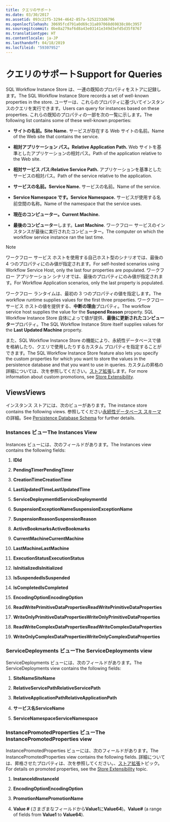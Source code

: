 ```yaml
---
title: クエリのサポート
ms.date: 03/30/2017
ms.assetid: 093c22f5-3294-4642-857a-5252233d6796
ms.openlocfilehash: 30695fcd791a0d69c31a897068d69838c80c3957
ms.sourcegitcommit: 0be8a279af6d8a43e03141e349d3efd5d35f8767
ms.translationtype: HT
ms.contentlocale: ja-JP
ms.lasthandoff: 04/18/2019
ms.locfileid: "59307952"
---
```

# <a name="support-for-queries"></a><span data-ttu-id="2e23d-102">クエリのサポート</span><span class="sxs-lookup"><span data-stu-id="2e23d-102">Support for Queries</span></span>
<span data-ttu-id="2e23d-103">SQL Workflow Instance Store は、一連の既知のプロパティをストアに記録します。</span><span class="sxs-lookup"><span data-stu-id="2e23d-103">The SQL Workflow Instance Store records a set of well-known properties in the store.</span></span> <span data-ttu-id="2e23d-104">ユーザーは、これらのプロパティに基づいてインスタンスのクエリを実行できます。</span><span class="sxs-lookup"><span data-stu-id="2e23d-104">Users can query for instances based on these properties.</span></span> <span data-ttu-id="2e23d-105">これらの既知のプロパティの一部を次の一覧に示します。</span><span class="sxs-lookup"><span data-stu-id="2e23d-105">The following list contains some of these well-known properties:</span></span>  
  
-   <span data-ttu-id="2e23d-106">**サイトの名前。**</span><span class="sxs-lookup"><span data-stu-id="2e23d-106">**Site Name.**</span></span> <span data-ttu-id="2e23d-107">サービスが存在する Web サイトの名前。</span><span class="sxs-lookup"><span data-stu-id="2e23d-107">Name of the Web site that contains the service.</span></span>  
  
-   <span data-ttu-id="2e23d-108">**相対アプリケーション パス。**</span><span class="sxs-lookup"><span data-stu-id="2e23d-108">**Relative Application Path.**</span></span> <span data-ttu-id="2e23d-109">Web サイトを基準としたアプリケーションの相対パス。</span><span class="sxs-lookup"><span data-stu-id="2e23d-109">Path of the application relative to the Web site.</span></span>  
  
-   <span data-ttu-id="2e23d-110">**相対サービス パス:**</span><span class="sxs-lookup"><span data-stu-id="2e23d-110">**Relative Service Path.**</span></span> <span data-ttu-id="2e23d-111">アプリケーションを基準としたサービスの相対パス。</span><span class="sxs-lookup"><span data-stu-id="2e23d-111">Path of the service relative to the application.</span></span>  
  
-   <span data-ttu-id="2e23d-112">**サービスの名前。**</span><span class="sxs-lookup"><span data-stu-id="2e23d-112">**Service Name.**</span></span> <span data-ttu-id="2e23d-113">サービスの名前。</span><span class="sxs-lookup"><span data-stu-id="2e23d-113">Name of the service.</span></span>  
  
-   <span data-ttu-id="2e23d-114">**Service Namespace です。**</span><span class="sxs-lookup"><span data-stu-id="2e23d-114">**Service Namespace.**</span></span> <span data-ttu-id="2e23d-115">サービスが使用する名前空間の名称。</span><span class="sxs-lookup"><span data-stu-id="2e23d-115">Name of the namespace that the service uses.</span></span>  
  
-   <span data-ttu-id="2e23d-116">**現在のコンピューター。**</span><span class="sxs-lookup"><span data-stu-id="2e23d-116">**Current Machine.**</span></span>  
  
-   <span data-ttu-id="2e23d-117">**最後のコンピューター**します。</span><span class="sxs-lookup"><span data-stu-id="2e23d-117">**Last Machine**.</span></span> <span data-ttu-id="2e23d-118">ワークフロー サービスのインスタンスが最後に実行されたコンピューター。</span><span class="sxs-lookup"><span data-stu-id="2e23d-118">The computer on which the workflow service instance ran the last time.</span></span>  
  
> [!NOTE]
>  <span data-ttu-id="2e23d-119">ワークフロー サービス ホストを使用する自己ホスト型のシナリオでは、最後の 4 つのプロパティにのみ値が指定されます。</span><span class="sxs-lookup"><span data-stu-id="2e23d-119">For self-hosted scenarios using Workflow Service Host, only the last four properties are populated.</span></span> <span data-ttu-id="2e23d-120">ワークフロー アプリケーション シナリオでは、最後のプロパティにのみ値が指定されます。</span><span class="sxs-lookup"><span data-stu-id="2e23d-120">For Workflow Application scenarios, only the last property is populated.</span></span>  
  
 <span data-ttu-id="2e23d-121">ワークフロー ランタイムは、最初の 3 つのプロパティの値を指定します。</span><span class="sxs-lookup"><span data-stu-id="2e23d-121">The workflow runtime supplies values for the first three properties.</span></span> <span data-ttu-id="2e23d-122">ワークフロー サービス ホストの値を提供する、**中断の理由**プロパティ。</span><span class="sxs-lookup"><span data-stu-id="2e23d-122">The workflow service host supplies the value for the **Suspend Reason** property.</span></span> <span data-ttu-id="2e23d-123">SQL Workflow Instance Store 自体によって値が提供、**最後に更新されたコンピューター**プロパティ。</span><span class="sxs-lookup"><span data-stu-id="2e23d-123">The SQL Workflow Instance Store itself supplies values for the **Last Updated Machine** property.</span></span>  
  
 <span data-ttu-id="2e23d-124">また、SQL Workflow Instance Store の機能により、永続性データベースで値を格納したり、クエリで使用したりするカスタム プロパティを指定することができます。</span><span class="sxs-lookup"><span data-stu-id="2e23d-124">The SQL Workflow Instance Store feature also lets you specify the custom properties for which you want to store the values in the persistence database and that you want to use in queries.</span></span> <span data-ttu-id="2e23d-125">カスタムの昇格の詳細については、次を参照してください。[ストア拡張](store-extensibility.md)します。</span><span class="sxs-lookup"><span data-stu-id="2e23d-125">For more information about custom promotions, see [Store Extensibility](store-extensibility.md).</span></span>  
  
## <a name="views"></a><span data-ttu-id="2e23d-126">Views</span><span class="sxs-lookup"><span data-stu-id="2e23d-126">Views</span></span>  
 <span data-ttu-id="2e23d-127">インスタンス ストアには、次のビューがあります。</span><span class="sxs-lookup"><span data-stu-id="2e23d-127">The instance store contains the following views.</span></span> <span data-ttu-id="2e23d-128">参照してください[永続性データベース スキーマ](persistence-database-schema.md)の詳細。</span><span class="sxs-lookup"><span data-stu-id="2e23d-128">See [Persistence Database Schema](persistence-database-schema.md) for further details.</span></span>  
  
### <a name="the-instances-view"></a><span data-ttu-id="2e23d-129">Instances ビュー</span><span class="sxs-lookup"><span data-stu-id="2e23d-129">The Instances View</span></span>  
 <span data-ttu-id="2e23d-130">Instances ビューには、次のフィールドがあります。</span><span class="sxs-lookup"><span data-stu-id="2e23d-130">The Instances view contains the following fields:</span></span>  
  
1. <span data-ttu-id="2e23d-131">**ID**</span><span class="sxs-lookup"><span data-stu-id="2e23d-131">**Id**</span></span>  
  
2. <span data-ttu-id="2e23d-132">**PendingTimer**</span><span class="sxs-lookup"><span data-stu-id="2e23d-132">**PendingTimer**</span></span>  
  
3. <span data-ttu-id="2e23d-133">**CreationTime**</span><span class="sxs-lookup"><span data-stu-id="2e23d-133">**CreationTime**</span></span>  
  
4. <span data-ttu-id="2e23d-134">**LastUpdatedTime**</span><span class="sxs-lookup"><span data-stu-id="2e23d-134">**LastUpdatedTime**</span></span>  
  
5. <span data-ttu-id="2e23d-135">**ServiceDeploymentId**</span><span class="sxs-lookup"><span data-stu-id="2e23d-135">**ServiceDeploymentId**</span></span>  
  
6. <span data-ttu-id="2e23d-136">**SuspensionExceptionName**</span><span class="sxs-lookup"><span data-stu-id="2e23d-136">**SuspensionExceptionName**</span></span>  
  
7. <span data-ttu-id="2e23d-137">**SuspensionReason**</span><span class="sxs-lookup"><span data-stu-id="2e23d-137">**SuspensionReason**</span></span>  
  
8. <span data-ttu-id="2e23d-138">**ActiveBookmarks**</span><span class="sxs-lookup"><span data-stu-id="2e23d-138">**ActiveBookmarks**</span></span>  
  
9. <span data-ttu-id="2e23d-139">**CurrentMachine**</span><span class="sxs-lookup"><span data-stu-id="2e23d-139">**CurrentMachine**</span></span>  
  
10. <span data-ttu-id="2e23d-140">**LastMachine**</span><span class="sxs-lookup"><span data-stu-id="2e23d-140">**LastMachine**</span></span>  
  
11. <span data-ttu-id="2e23d-141">**ExecutionStatus**</span><span class="sxs-lookup"><span data-stu-id="2e23d-141">**ExecutionStatus**</span></span>  
  
12. <span data-ttu-id="2e23d-142">**IsInitialized**</span><span class="sxs-lookup"><span data-stu-id="2e23d-142">**IsInitialized**</span></span>  
  
13. <span data-ttu-id="2e23d-143">**IsSuspended**</span><span class="sxs-lookup"><span data-stu-id="2e23d-143">**IsSuspended**</span></span>  
  
14. <span data-ttu-id="2e23d-144">**IsCompleted**</span><span class="sxs-lookup"><span data-stu-id="2e23d-144">**IsCompleted**</span></span>  
  
15. <span data-ttu-id="2e23d-145">**EncodingOption**</span><span class="sxs-lookup"><span data-stu-id="2e23d-145">**EncodingOption**</span></span>  
  
16. <span data-ttu-id="2e23d-146">**ReadWritePrimitiveDataProperties**</span><span class="sxs-lookup"><span data-stu-id="2e23d-146">**ReadWritePrimitiveDataProperties**</span></span>  
  
17. <span data-ttu-id="2e23d-147">**WriteOnlyPrimitiveDataProperties**</span><span class="sxs-lookup"><span data-stu-id="2e23d-147">**WriteOnlyPrimitiveDataProperties**</span></span>  
  
18. <span data-ttu-id="2e23d-148">**ReadWriteComplexDataProperties**</span><span class="sxs-lookup"><span data-stu-id="2e23d-148">**ReadWriteComplexDataProperties**</span></span>  
  
19. <span data-ttu-id="2e23d-149">**WriteOnlyComplexDataProperties**</span><span class="sxs-lookup"><span data-stu-id="2e23d-149">**WriteOnlyComplexDataProperties**</span></span>  
  
### <a name="the-servicedeployments-view"></a><span data-ttu-id="2e23d-150">ServiceDeployments ビュー</span><span class="sxs-lookup"><span data-stu-id="2e23d-150">The ServiceDeployments view</span></span>  
 <span data-ttu-id="2e23d-151">ServiceDeployments ビューには、次のフィールドがあります。</span><span class="sxs-lookup"><span data-stu-id="2e23d-151">The ServiceDeployments view contains the following fields:</span></span>  
  
1. <span data-ttu-id="2e23d-152">**SiteName**</span><span class="sxs-lookup"><span data-stu-id="2e23d-152">**SiteName**</span></span>  
  
2. <span data-ttu-id="2e23d-153">**RelativeServicePath**</span><span class="sxs-lookup"><span data-stu-id="2e23d-153">**RelativeServicePath**</span></span>  
  
3. <span data-ttu-id="2e23d-154">**RelativeApplicationPath**</span><span class="sxs-lookup"><span data-stu-id="2e23d-154">**RelativeApplicationPath**</span></span>  
  
4. <span data-ttu-id="2e23d-155">**サービス名**</span><span class="sxs-lookup"><span data-stu-id="2e23d-155">**ServiceName**</span></span>  
  
5. <span data-ttu-id="2e23d-156">**ServiceNamespace**</span><span class="sxs-lookup"><span data-stu-id="2e23d-156">**ServiceNamespace**</span></span>  
  
### <a name="the-instancepromotedproperties-view"></a><span data-ttu-id="2e23d-157">InstancePromotedProperties ビュー</span><span class="sxs-lookup"><span data-stu-id="2e23d-157">The InstancePromotedProperties view</span></span>  
 <span data-ttu-id="2e23d-158">InstancePromotedProperties ビューには、次のフィールドがあります。</span><span class="sxs-lookup"><span data-stu-id="2e23d-158">The InstancePromotedProperties view contains the following fields.</span></span> <span data-ttu-id="2e23d-159">詳細については、昇格させたプロパティは、次を参照してください。、[ストア拡張](store-extensibility.md)トピック。</span><span class="sxs-lookup"><span data-stu-id="2e23d-159">For details on promoted properties, see the [Store Extensibility](store-extensibility.md) topic.</span></span>  
  
1. <span data-ttu-id="2e23d-160">**InstanceId**</span><span class="sxs-lookup"><span data-stu-id="2e23d-160">**InstanceId**</span></span>  
  
2. <span data-ttu-id="2e23d-161">**EncodingOption**</span><span class="sxs-lookup"><span data-stu-id="2e23d-161">**EncodingOption**</span></span>  
  
3. <span data-ttu-id="2e23d-162">**PromotionName**</span><span class="sxs-lookup"><span data-stu-id="2e23d-162">**PromotionName**</span></span>  
  
4. <span data-ttu-id="2e23d-163">**Value #** (さまざまなフィールドから**Value1**に**Value64**)。</span><span class="sxs-lookup"><span data-stu-id="2e23d-163">**Value#** (a range of fields from **Value1** to **Value64**).</span></span>
